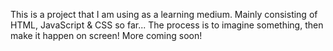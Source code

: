 This is a project that I am using as a learning medium.
Mainly consisting of HTML, JavaScript & CSS so far...
The process is to imagine something, then make it happen on screen!
More coming soon!

